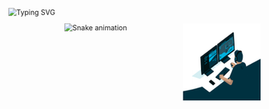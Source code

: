 ![Typing SVG](https://readme-typing-svg.herokuapp.com/?lines=hello,+I'm+Servando)

<div align="center">
<img align='right' src='https://github.com/servandongti/servandongti/blob/main/programmer.gif' width='155' height='155'> 

<div align="center">
  
  ![Snake animation](https://github.com/danielbped/danielbped/blob/output/github-contribution-grid-snake.svg)
  
</div>
